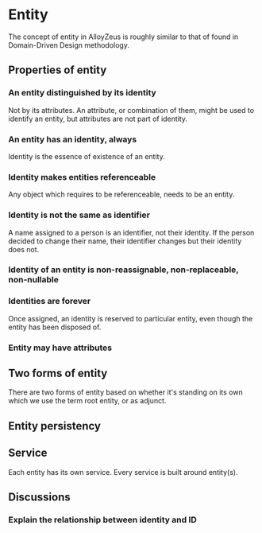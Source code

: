 # Entity

The concept of entity in AlloyZeus is roughly similar to that of found in Domain-Driven
Design methodology.

## Properties of entity

### An entity distinguished by its identity

Not by its attributes. An attribute, or combination of them, might be used
to identify an entity, but attributes are not part of identity.

### An entity has an identity, always

Identity is the essence of existence of an entity.

### Identity makes entities referenceable

Any object which requires to be referenceable, needs to be an entity.

### Identity is not the same as identifier

A name assigned to a person is an identifier, not their identity. If the person
decided to change their name, their identifier changes but their identity does not.

### Identity of an entity is non-reassignable, non-replaceable, non-nullable

### Identities are forever

Once assigned, an identity is reserved to particular entity, even though the entity
has been disposed of.

### Entity may have attributes

## Two forms of entity

There are two forms of entity based on whether it's standing on its own which we use the term root entity, or as adjunct.

## Entity persistency

## Service

Each entity has its own service. Every service is built around entity(s).

## Discussions

### Explain the relationship between identity and ID
